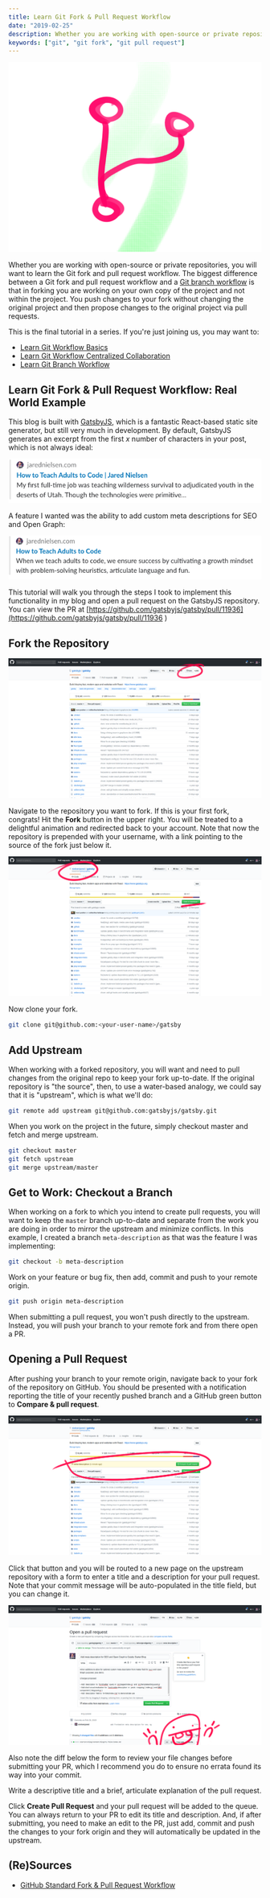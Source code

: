 ```yaml
---
title: Learn Git Fork & Pull Request Workflow
date: "2019-02-25"
description: Whether you are working with open-source or private repositories, you will want to learn the Git fork and pull request workflow. This tutorial will walk you through a real-world example.
keywords: ["git", "git fork", "git pull request"]
---
```


![Learn Git Fork & Pull Request Workflow](./images/jared-nielsen-learn-git-fork-pull-request.png)

Whether you are working with open-source or private repositories, you will want to learn the Git fork and pull request workflow. The biggest difference between a Git fork and pull request workflow and a [Git branch workflow](/learn-git-branch-workflow) is that in forking you are working on your own copy of the project and not within the project. You push changes to your fork without changing the original project and then propose changes to the original project via pull requests.

This is the final tutorial in a series. If you're just joining us, you may want to:

* [Learn Git Workflow Basics](/learn-git-workflow-basics)
* [Learn Git Workflow Centralized Collaboration](/learn-git-workflow-centralized)
* [Learn Git Branch Workflow](/learn-git-branch-workflow)

## Learn Git Fork & Pull Request Workflow: Real World Example

This blog is built with [GatsbyJS](https://www.gatsbyjs.org/), which is a fantastic React-based static site generator, but still very much in development. By default, GatsbyJS generates an excerpt from the first _x_ number of characters in your post, which is not always ideal:

![Slack without Open Graph](./images/jared-nielsen-learn-git-fork-pull-request-01.png)

A feature I wanted was the ability to add custom meta descriptions for SEO and Open Graph:

![Slack with Open Graph](./images/jared-nielsen-learn-git-fork-pull-request-02.png)

This tutorial will walk you through the steps I took to implement this functionality in my blog and open a pull request on the GatsbyJS repository. You can view the PR at [https://github.com/gatsbyjs/gatsby/pull/11936](https://github.com/gatsbyjs/gatsby/pull/11936
)

## Fork the Repository

![Fork a Repository](./images/jared-nielsen-learn-git-fork-pull-request-03.png)

Navigate to the repository you want to fork. If this is your first fork, congrats! Hit the **Fork** button in the upper right. You will be treated to a delightful animation and redirected back to your account. Note that now the repository is prepended with your username, with a link pointing to the source of the fork just below it.

![Clone a Forked Repository](./images/jared-nielsen-learn-git-fork-pull-request-04.png)

Now clone your fork.

```sh
git clone git@github.com:<your-user-name>/gatsby
```

## Add Upstream

When working with a forked repository, you will want and need to pull changes from the original repo to keep your fork up-to-date. If the original repository is "the source", then, to use a water-based analogy, we could say that it is "upstream", which is what we'll do:

```sh
git remote add upstream git@github.com:gatsbyjs/gatsby.git
```

When you work on the project in the future, simply checkout master and fetch and merge upstream.

```sh
git checkout master
git fetch upstream
git merge upstream/master
```

## Get to Work: Checkout a Branch

When working on a fork to which you intend to create pull requests, you will want to keep the `master` branch up-to-date and separate from the work you are doing in order to mirror the upstream and minimize conflicts. In this example, I created a branch `meta-description` as that was the feature I was implementing:

```sh
git checkout -b meta-description
```

Work on your feature or bug fix, then add, commit and push to your remote origin.

```sh
git push origin meta-description
```

When submitting a pull request, you won't push directly to the upstream. Instead, you will push your branch to your remote fork and from there open a PR.

## Opening a Pull Request

After pushing your branch to your remote origin, navigate back to your fork of the repository on GitHub. You should be presented with a notification reporting the title of your recently pushed branch and a GitHub green button to **Compare & pull request**.

![Clone a Forked Repository](./images/jared-nielsen-learn-git-fork-pull-request-05.png)

Click that button and you will be routed to a new page on the upstream repository with a form to enter a title and a description for your pull request. Note that your commit message will be auto-populated in the title field, but you can change it.

![Submitting a Pull Request](./images/jared-nielsen-learn-git-fork-pull-request-06.png)

Also note the diff below the form to review your file changes before submitting your PR, which I recommend you do to ensure no errata found its way into your commit.

Write a descriptive title and a brief, articulate explanation of the pull request.

Click **Create Pull Request** and your pull request will be added to the queue. You can always return to your PR to edit its title and description. And, if after submitting, you need to make an edit to the PR, just add, commit and push the changes to your fork origin and they will automatically be updated in the upstream.

## (Re)Sources

* [GitHub Standard Fork & Pull Request Workflow](https://gist.github.com/Chaser324/ce0505fbed06b947d962)

